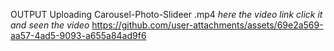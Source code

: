 OUTPUT
Uploading Carousel-Photo-Slideer .mp4
*here the video link click it and seen the video*
https://github.com/user-attachments/assets/69e2a569-aa57-4ad5-9093-a655a84ad9f6
